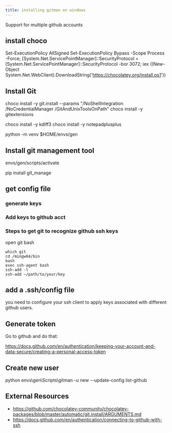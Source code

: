 ```yaml
---
title: installing gitman on windows
---
```


Support for multiple github accounts
 
## install choco

Set-ExecutionPolicy AllSigned
Set-ExecutionPolicy Bypass -Scope Process -Force; [System.Net.ServicePointManager]::SecurityProtocol = [System.Net.ServicePointManager]::SecurityProtocol -bor 3072; iex ((New-Object System.Net.WebClient).DownloadString('https://chocolatey.org/install.ps1'))

## Install Git

choco install -y git.install --params "/NoShellIntegration /NoCredentialManager /GitAndUnixToolsOnPath"
choco install -y gitextensions

choco install -y kdiff3
choco install -y notepadplusplus
    
python -m venv $HOME/envs/gen

## Install git management tool

envs/gen/scripts/activate

pip install git_manage

## get config file

### generate keys

### Add keys to github acct

### Steps to get git to recognize github ssh keys

open git bash

```
which git
cd /mingw64/bin
bash
exec ssh-agent bash
ssh-add -l
ssh-add ~/path/to/your/key

```

## add a .ssh/config file

you need to configure your ssh client to apply keys associated with different github users.


## Generate token

Go to github and do that:

<https://docs.github.com/en/authentication/keeping-your-account-and-data-secure/creating-a-personal-access-token>

## Create new user

python envs\gen\Scripts\gitman  -u new --update-config list-github

## External Resources

* <https://github.com/chocolatey-community/chocolatey-packages/blob/master/automatic/git.install/ARGUMENTS.md>
* <https://docs.github.com/en/authentication/connecting-to-github-with-ssh>
